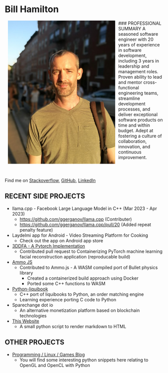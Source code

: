 # Bill Hamilton
<div style="float: left; padding-left: 10px; padding-right: 10px; padding-bottom: 10px;">
<img src="profile_pic.jpg" alt="Picutre of Bill Hamiton pondering" title="Picutre of Bill Hamiton pondering">
</div>
### PROFESSIONAL SUMMARY
A seasoned software engineer with 20 years of experience in software development, including 3 years in leadership and management roles. Proven ability to lead and mentor cross-functional engineering teams, streamline development processes, and deliver exceptional software products on time and within budget. Adept at fostering a culture of collaboration, innovation, and continuous improvement.

<div style="clear: both">&nbsp;</div>

Find me on <a href="https://stackoverflow.com/users/2343217/beiller">Stackoverflow</a>, <a href="https://github.com/beiller">GitHub</a>, <a href="https://www.linkedin.com/in/bill-hamilton-42b53325/">LinkedIn</a>

## RECENT SIDE PROJECTS
- llama.cpp - Facebook Large Language Model in C++ (Mar 2023 - Apr 2023)
  - https://github.com/ggerganov/llama.cpp (Contributer)
  - https://github.com/ggerganov/llama.cpp/pull/20 (Added repeat penalty feature)
- Laydelmi app for Android - Video Streaming Platform for Cooking
  - Check out the app on Android app store
- <a href="https://github.com/beiller/3DDFA">3DDFA - A Pytorch Implementation</a>
  - Contributed pull request to Containerizing PyTorch machine learning facial reconstruction application (reproducable build)
- <a href="https://github.com/beiller/ammo.js">Ammo JS</a>
  - Contributed to Ammo.js - A WASM compiled port of Bullet physics library
    - Created a containerized build approach using Docker
	- Ported some C++ functions to WASM
- <a href="https://github.com/beiller/python-liquibook">Python-liquibook</a>
  - C++ port of liquibooks to Python, an order matching engine 
  - Learning experience porting C code to Python
- Sparechange dot io 
  - An alternative monetization platform based on blockchain technologies
- <a href="https://github.com/beiller/beiller.github.io">This Website</a>
  - A small python script to render markdown to HTML

## OTHER PROJECTS
- <a href="https://programminglinuxgames.blogspot.com">Programming / Linux / Games Blog</a>
  - You will find some interesting python snippets here relating to OpenGL and OpenCL with Python
